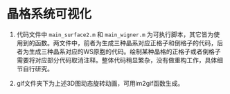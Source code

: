 # 晶格系统可视化
1. 代码文件中 `main_surface2.m` 和 `main_wigner.m` 为可执行脚本，其它皆为使用到的函数。两文件中，前者为生成三种晶系对应正格子和倒格子的代码，后者为生成三种晶系对应的WS原胞的代码。绘制某种晶格的正格子或者倒格子需要将对应部分代码取消注释。整体代码稍显繁杂，没有做重构工作，具体细节自行研究。

2. gif文件夹下为上述3D图动态旋转动画，可用im2gif函数生成。